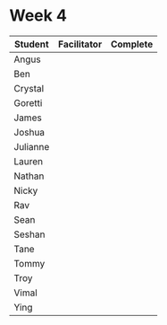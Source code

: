 # Week 4

| Student | Facilitator | Complete |
| ------- | :---------: | :------: |
| Angus |                |          |
| Ben |                |          |
| Crystal |                 |          |
| Goretti |              |          |
| James |               |          |
| Joshua |                |          |
| Julianne |               |          |
| Lauren |                |      |
| Nathan |                |      |
| Nicky |                |      |
| Rav |                |       |
| Sean |                |       |
| Seshan |                |       |
| Tane |                |       |
| Tommy |                |     |
| Troy |                |     |
| Vimal |                |     |
| Ying |                |     |

<!-- ✔️ or ❌ -->